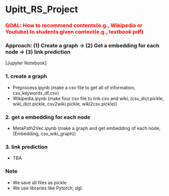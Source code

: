 # Upitt_RS_Project

<h3 style = "color:red">  GOAL: How to recommend contents(e.g., Wikipedia or Youtube) to students given context(e.g., textbook pdf) </h3>

  ### Approach: (1) Create a graph -> (2) Get a embedding for each node -> (3) link prediction











[Jupyter Notebook]
### 1. create a graph
- Preprocess.ipynb (make a csv file to get all of information, csv_keywords_df.csv)
- Wikipedia.ipynb (make four csv file to link csv and wiki, (csv_dict.pickle, wiki_dict.pickle, csv2wiki.pickle, wiki2csv.pickle))

### 2. get a embedding for each node
- MetaPath2Vec.ipynb (make a graph and get embedding of each node, (Embedding, csv_wiki_graph))

### 3. link prediction
- TBA

### Note
- We save all files as pickle
- We use libraries like Pytorch, dgl.
